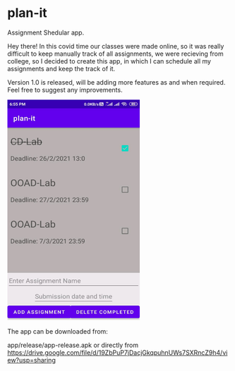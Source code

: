 # plan-it
Assignment Shedular app.

Hey there!
In this covid time our classes were made online, so it was really difficult to keep manually track of all assignments, we were recieving from college, 
so I decided to create this app, in which I can schedule all my assignments and keep the track of it.

Version 1.0 is released, will be adding more features as and when required. Feel free to suggest any improvements.

<img src = "https://github.com/RaiLokesh/plan-it/blob/master/plan-it.jpeg" width="300" height="500">

The app can be downloaded from: 

app/release/app-release.apk
	or directly from
https://drive.google.com/file/d/19ZbPuP7jDacjGkqpuhnUWs7SXRncZ9h4/view?usp=sharing
